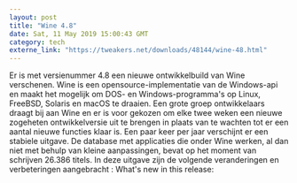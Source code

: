 ```yaml
---
layout: post
title: "Wine 4.8"
date: Sat, 11 May 2019 15:00:43 GMT
category: tech
externe_link: "https://tweakers.net/downloads/48144/wine-48.html"
---
```


Er is met versienummer 4.8 een nieuwe ontwikkelbuild van Wine verschenen. Wine is een opensource-implementatie van de Windows-api en maakt het mogelijk om DOS- en Windows-programma's op Linux, FreeBSD, Solaris en macOS te draaien. Een grote groep ontwikkelaars draagt bij aan Wine en er is voor gekozen om elke twee weken een nieuwe zogeheten ontwikkelversie uit te brengen in plaats van te wachten tot er een aantal nieuwe functies klaar is. Een paar keer per jaar verschijnt er een stabiele uitgave. De database met applicaties die onder Wine werken, al dan niet met behulp van kleine aanpassingen, bevat op het moment van schrijven 26.386 titels. In deze uitgave zijn de volgende veranderingen en verbeteringen aangebracht : What's new in this release:<img src="http://feeds.feedburner.com/~r/tweakers/mixed/~4/GCcnuYH3Fj4" height="1" width="1" alt=""/>
